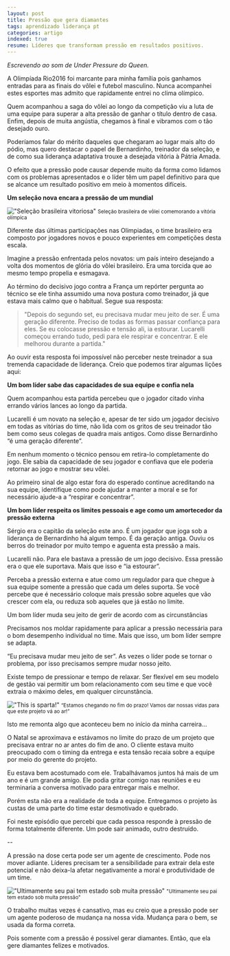 ```yaml
---
layout: post
title: Pressão que gera diamantes
tags: aprendizado liderança pt
categories: artigo
indexed: true
resume: Líderes que transformam pressão em resultados positivos.
---
```


*Escrevendo ao som de Under Pressure do Queen.*

A Olimpíada Rio2016 foi marcante para minha família pois ganhamos entradas para as finais do vôlei e futebol masculino. Nunca acompanhei estes esportes mas admito que rapidamente entrei no clima olímpico.

Quem acompanhou a saga do vôlei ao longo da competição viu a luta de uma equipe para superar a alta pressão de ganhar o título dentro de casa. Enfim, depois de muita angústia, chegamos à final e vibramos com o tão desejado ouro.

Poderíamos falar do mérito daqueles que chegaram ao lugar mais alto do pódio, mas quero destacar o papel de Bernardinho, treinador da seleção, e de como sua liderança adaptativa trouxe a desejada vitória à Pátria Amada.

O efeito que a pressão pode causar depende muito da forma como lidamos com os problemas apresentados e o líder têm um papel definitivo para que se alcance um resultado positivo em meio à momentos difíceis.

**Um seleção nova encara a pressão de um mundial**

!["Seleção brasileira vitoriosa"
](/images/selecao-brasileira.jpg "Seleção brasileira vitoriosa")
<small>Seleção brasileira de vôlei comemorando a vitória olímpica</small>

Diferente das últimas participações nas Olimpiadas, o time brasileiro era composto por jogadores novos e pouco experientes em competições desta escala.

Imagine a pressão enfrentada pelos novatos: um país inteiro desejando a volta dos momentos de glória do vôlei brasileiro. Era uma torcida que ao mesmo tempo propelia e esmagava.

Ao término do decisivo jogo contra a França um repórter pergunta ao técnico se ele tinha assumido uma nova postura como treinador, já que estava mais calmo que o habitual. Segue sua resposta:

> "Depois do segundo set, eu precisava mudar meu jeito de ser. É uma geração diferente. Preciso de todas as formas passar confiança para eles. Se eu colocasse pressão e tensão ali, ia estourar. Lucarelli começou errando tudo, pedi para ele respirar e concentrar. E ele melhorou durante a partida."

Ao ouvir esta resposta foi impossível não perceber neste treinador a sua tremenda capacidade de liderança. Creio que podemos tirar algumas lições aqui:

**Um bom líder sabe das capacidades de sua equipe e confia nela**

Quem acompanhou esta partida percebeu que o jogador citado vinha errando vários lances ao longo da partida.

Lucarelli é um novato na seleção e, apesar de ter sido um jogador decisivo em todas as vitórias do time, não lida com os gritos de seu treinador tão bem como seus colegas de quadra mais antigos. Como disse Bernardinho “é uma geração diferente”.

Em nenhum momento o técnico pensou em retira-lo completamente do jogo. Ele sabia da capacidade de seu jogador e confiava que ele poderia retornar ao jogo e mostrar seu vôlei.

Ao primeiro sinal de algo estar fora do esperado continue acreditando na sua equipe, identifique como pode ajudar a manter a moral e se for necessário ajude-a a “respirar e concentrar”.

**Um bom líder respeita os limites pessoais e age como um amortecedor da pressão externa**

Sérgio era o capitão da seleção este ano. É um jogador que joga sob a liderança de Bernardinho há algum tempo. É da geração antiga. Ouviu os berros do treinador por muito tempo e aguenta esta pressão a mais.

Lucarelli não. Para ele bastava a pressão de um jogo decisivo. Essa pressão era o que ele suportava. Mais que isso e “ia estourar”.

Perceba a pressão externa e atue como um regulador para que chegue à sua equipe somente a pressão que cada um deles suporta. Se você percebe que é necessário coloque mais pressão sobre aqueles que vão crescer com ela, ou reduza sob aqueles que já estão no limite.

Um bom líder muda seu jeito de gerir de acordo com as circunstâncias

Precisamos nos moldar rapidamente para aplicar a pressão necessária para o bom desempenho individual no time. Mais que isso, um bom líder sempre se adapta.

“Eu precisava mudar meu jeito de ser”. As vezes o líder pode se tornar o problema, por isso precisamos sempre mudar nosso jeito.

Existe tempo de pressionar e tempo de relaxar. Ser flexível em seu modelo de gestão vai permitir um bom relacionamento com seu time e que você extraia o máximo deles, em qualquer circunstância.

!["This is sparta!"
](/images/sparta.jpg "This is sparta!")
<small>“Estamos chegando no fim do prazo! Vamos dar nossas vidas para que este projeto vá ao ar!”</small>

Isto me remonta algo que aconteceu bem no início da minha carreira…

O Natal se aproximava e estávamos no limite do prazo de um projeto que precisava entrar no ar antes do fim de ano. O cliente estava muito preocupado com o timing da entrega e esta tensão recaia sobre a equipe por meio do gerente do projeto.

Eu estava bem acostumado com ele. Trabalhávamos juntos há mais de um ano e é um grande amigo. Ele podia gritar comigo nas reuniões e eu terminaria a conversa motivado para entregar mais e melhor.

Porém esta não era a realidade de toda a equipe. Entregamos o projeto às custas de uma parte do time estar desmotivado e quebrado.

Foi neste episódio que percebi que cada pessoa responde à pressão de forma totalmente diferente. Um pode sair animado, outro destruído.

--

A pressão na dose certa pode ser um agente de crescimento. Pode nos mover adiante. Líderes precisam ter a sensibilidade para extrair dela este potencial e não deixa-la afetar negativamente a moral e produtividade de um time.

!["Ultimamente seu pai tem estado sob muita pressão"
](/images/diamonds.jpg "Ultimamente seu pai tem estado sob muita pressão")
<small>"Ultimamente seu pai tem estado sob muita pressão"</small>

O trabalho muitas vezes é cansativo, mas eu creio que a pressão pode ser um agente poderoso de mudança na nossa vida. Mudança para o bem, se usada da forma correta.

Pois somente com a pressão é possível gerar diamantes. Então, que ela gere diamantes felizes e motivados.
